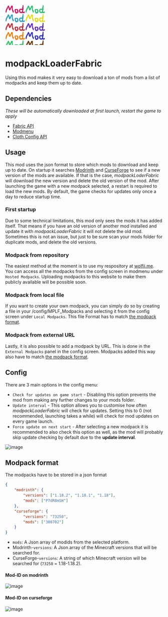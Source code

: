 <img src="src/main/resources/assets/modpackloaderfabric/icon.png" width="128">

# modpackLoaderFabric
Using this mod makes it very easy to download a ton of mods from a list of modpacks and keep them up to date.

## Dependencies
*These will be automatically downloaded at first launch, restart the game to apply*
- [Fabric API](https://modrinth.com/mod/fabric-api)
- [Modmenu](https://modrinth.com/mod/modmenu)
- [Cloth Config API](https://www.curseforge.com/minecraft/mc-mods/cloth-config)

## Usage
This mod uses the json format to store which mods to download and keep up to date. On startup it searches [Modrinth](https://modrinth.com/mods) and [CurseForge](https://www.curseforge.com/minecraft/mc-mods) to see if a new version of the mods are available. If that is the case, *modpackLoderFabric* will download the new version and delete the old version of the mod.
After launching the game with a new modpack selected, a restart is required to load the new mods.
By default, the game checks for updates only once a day to reduce startup time.

### First startup
Due to some technical limitations, this mod only sees the mods it has added itself. That means if you have an old version of another mod installed and update it with *modpackLoaderFabric* it will not delete the old mod. Sometimes this is not an issue, but just to be sure scan your mods folder for duplicate mods, and delete the old versions.

### Modpack from repository
The easiest method at the moment is to use my respository at [wolfii.me](wolfii.me/ModpackLoaderFabric/availableModpacks.php). You can access all the modpacks from the config screen in modmenu under `Hosted Modpacks`.
Uploading modpacks to this website to make them publicly available will be possible soon.

### Modpack from local file
If you want to create your own modpack, you can simply do so by creating a file in your /config/MPLF_Modpacks and selecting it from the config screen under `Local Modpacks`. This file Format has to match [the modpack format](#modpack-format).

### Modpack from external URL
Lastly, it is also possible to add a modpack by URL. This is done in the `External Modpacks` panel in the config screen. Modpacks added this way also have to match [the modpack format](#modpack-format).

## Config
There are 3 main options in the config menu:
- `Check for updates on game start` - Disabling this option prevents the mod from making any further changes to your mods folder.
- `Update interval` - This option allows you to customise how often *modpackLoaderFabric* will check for updates. Setting this to 0 (not recommended, launching takes a while) will check for mod updates on every game launch.
- `Force update on next start` - After selecting a new modpack it is recommended to also check this option as well, as the mod will probably skip update checking by default due to the **update interval**.

![image](https://user-images.githubusercontent.com/54244277/167492039-5aae8daf-7388-443f-9a97-87daddac21f1.png)

## Modpack format
The modpacks have to be stored in a json format
```json
{
    "modrinth": {
        "versions": ["1.18.2", "1.18.1", "1.18"],
        "mods": ["P7dR8mSH"]
    },
    "curseforge": {
        "versions": "73250",
        "mods": ["308702"]
    }
}
```
* `mods`: A Json array of modids from the selected platform.
* Modrinth-`versions`: A Json array of the Minecraft versions that will be searched for.
* CurseForge-`versions`: A string of which Minecraft version will be searched for (`73250` = 1.18-1.18.2).

#### Mod-ID on modrinth
![image](https://user-images.githubusercontent.com/54244277/167493765-02f2135c-e071-42bd-bfb6-de73a3337ecd.png)

#### Mod-ID on curseforge
![image](https://user-images.githubusercontent.com/54244277/167493845-2bfd601f-3e28-4ee5-85a0-0ca827c97108.png)

